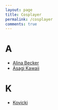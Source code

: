 ```yaml
---
layout: page
title: Cosplayer
permalink: /cosplayer
comments: true
---
```


# A
- [Alina Becker](https://yourcosplay.github.io/categories#Alina-Becker)
- [Asagi Kawaii](https://yourcosplay.github.io/categories#Asagi-Kawaii)

# K
- [Kovicki](https://yourcosplay.github.io/categories#Kovicki)